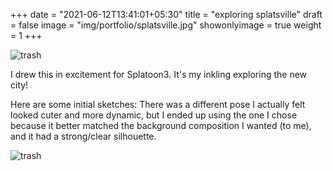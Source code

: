 +++
date = "2021-06-12T13:41:01+05:30"
title = "exploring splatsville"
draft = false
image = "img/portfolio/splatsville.jpg"
showonlyimage = true
weight = 1
+++

![trash](/img/portfolio/splatsville.jpg)

I drew this in excitement for Splatoon3. It's my inkling exploring the new city!

Here are some initial sketches: There was a different pose I actually felt looked cuter and more dynamic, but I ended up using the one I chose because it better matched the background composition I wanted (to me), and it had a strong/clear silhouette.

![trash](/img/extra/splatsville_ex0.jpg)

